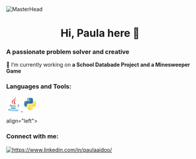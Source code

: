 ![MasterHead](https://media4.giphy.com/headers/ruidovacio/SOdAsSufaFNw.gif)
<h1 align="center">Hi, Paula here 👋 </h1>
<h3 align="left">A passionate problem solver and creative</h3>

🔭 I’m currently working on **a School Databade Project and a Minesweeper Game**



<h3 align="left">Languages and Tools:</h3>
<p align="left"> <a href="https://www.java.com" target="_blank" rel="noreferrer"> <img src="https://raw.githubusercontent.com/devicons/devicon/master/icons/java/java-original.svg" alt="java" width="40" height="40"/> </a> <a href="https://www.python.org" target="_blank" rel="noreferrer"> <img src="https://raw.githubusercontent.com/devicons/devicon/master/icons/python/python-original.svg" alt="python" width="40" height="40"/> </a> </p> align="left"> 

<h3 align="left">Connect with me:</h3>
<p align="left">
<a href="https://www.linkedin.com/in/paulaaidoo/" target="blank"><img align="center" src="https://raw.githubusercontent.com/rahuldkjain/github-profile-readme-generator/master/src/images/icons/Social/linked-in-alt.svg" alt="https://www.linkedin.com/in/paulaaidoo/" height="30" width="40" /></a>
</p>
